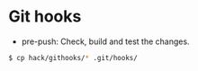 # Git hooks

* pre-push: Check, build and test the changes.

```bash
$ cp hack/githooks/* .git/hooks/
```
